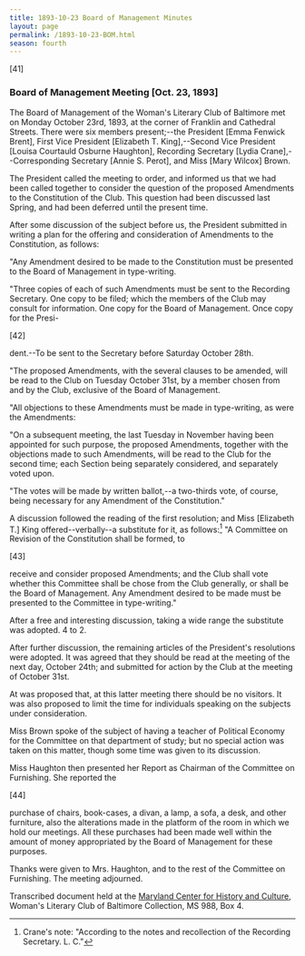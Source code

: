 ```yaml
---
title: 1893-10-23 Board of Management Minutes
layout: page
permalink: /1893-10-23-BOM.html
season: fourth
---
```


<style>
    #maincontent{
        font-size:1.4em;
    }
</style>
[41]

### Board of Management Meeting [Oct. 23, 1893]

The Board of Management of the Woman's Literary Club of Baltimore met on Monday October 23rd, 1893, at the corner of Franklin and Cathedral Streets. There were six members present;--the President [Emma Fenwick Brent], First Vice President [Elizabeth T. King],--Second Vice President [Louisa Courtauld Osburne Haughton], Recording Secretary [Lydia Crane],--Corresponding Secretary [Annie S. Perot], and Miss [Mary Wilcox] Brown.

The President called the meeting to order, and informed us that we had been called together to consider the question of the proposed Amendments to the Constitution of the Club. This question had been discussed last Spring, and had been deferred until the present time.

After some discussion of the subject before us, the President submitted in writing a plan for the offering and consideration of Amendments to the Constitution, as follows:

"Any Amendment desired to be made to the Constitution must be presented to the Board of Management in type-writing.

"Three copies of each of such Amendments must be sent to the Recording Secretary. One copy to be filed; which the members of the Club may consult for information. One copy for the Board of Management. Once copy for the Presi-

[42]

dent.--To be sent to the Secretary before Saturday October 28th.

"The proposed Amendments, with the several clauses to be amended, will be read to the Club on Tuesday October 31st, by a member chosen from and by the Club, exclusive of the Board of Management.

"All objections to these Amendments must be made in type-writing, as were the Amendments:

"On a subsequent meeting, the last Tuesday in November having been appointed for such purpose, the proposed Amendments, together with the objections made to such Amendments, will be read to the Club for the second time; each Section being separately considered, and separately voted upon.

"The votes will be made by written ballot,--a two-thirds vote, of course, being necessary for any Amendment of the Constitution."

A discussion followed the reading of the first resolution; and Miss [Elizabeth T.] King offered--verbally--a substitute for it, as follows:[^note]  "A Committee on Revision of the Constitution shall be formed, to

[^note]: Crane's note: "According to the notes and recollection of the Recording Secretary. L. C."

[43]

receive and consider proposed Amendments; and the Club shall vote whether this Committee shall be chose from the Club generally, or shall be the Board of Management. Any Amendment desired to be made must be presented to the Committee in type-writing."

After a free and interesting discussion, taking a wide range the substitute was adopted. 4 to 2.

After further discussion, the remaining articles of the President's resolutions were adopted. It was agreed that they should be read at the meeting of the next day, October 24th; and submitted for action by the Club at the meeting of October 31st.

At was proposed that, at this latter meeting there should be no visitors. It was also proposed to limit the time for individuals speaking on the subjects under consideration.

Miss Brown spoke of the subject of having a teacher of Political Economy for the Committee on that department of study; but no special action was taken on this matter, though some time was given to its discussion.

Miss Haughton then presented her Report as Chairman of the Committee on Furnishing. She reported the

[44]

purchase of chairs, book-cases, a divan, a lamp, a sofa, a desk, and other furniture, also the alterations made in the platform of the room in which we hold our meetings. All these purchases had been made well within the amount of money appropriated by the Board of Management for these purposes.

Thanks were given to Mrs. Haughton, and to the rest of the Committee on Furnishing. The meeting adjourned.

Transcribed document held at the [Maryland Center for History and Culture](http://mdhs.org/), Woman's Literary Club of Baltimore Collection, MS 988, Box 4. 